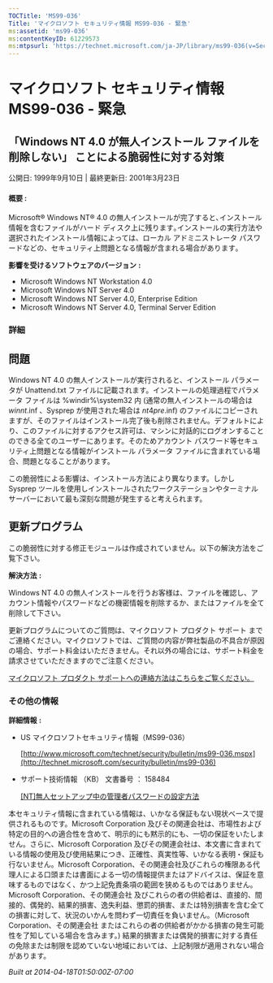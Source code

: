 ```yaml
---
TOCTitle: 'MS99-036'
Title: 'マイクロソフト セキュリティ情報 MS99-036 - 緊急'
ms:assetid: 'ms99-036'
ms:contentKeyID: 61229573
ms:mtpsurl: 'https://technet.microsoft.com/ja-JP/library/ms99-036(v=Security.10)'
---
```


マイクロソフト セキュリティ情報 MS99-036 - 緊急
===============================================

「Windows NT 4.0 が無人インストール ファイルを削除しない」 ことによる脆弱性に対する対策
---------------------------------------------------------------------------------------

公開日: 1999年9月10日 | 最終更新日: 2001年3月23日

#### 概要 :

Microsoft® Windows NT® 4.0 の無人インストールが完了すると､インストール情報を含むファイルがハード ディスク上に残ります｡インストールの実行方法や選択されたインストール情報によっては、ローカル アドミニストレータ パスワードなどの、セキュリティ上問題となる情報が含まれる場合があります｡

**影響を受けるソフトウェアのバージョン** **:**

-   Microsoft Windows NT Workstation 4.0
-   Microsoft Windows NT Server 4.0
-   Microsoft Windows NT Server 4.0, Enterprise Edition
-   Microsoft Windows NT Server 4.0, Terminal Server Edition

### 詳細

問題
----


Windows NT 4.0 の無人インストールが実行されると、インストール パラメータが Unattend.txt ファイルに記載されます。インストールの処理過程でパラメータ ファイルは %windir%\\system32 内 (通常の無人インストールの場合は $winnt$.inf 、Sysprep が使用された場合は $nt4pre$.inf) のファイルにコピーされますが、そのファイルはインストール完了後も削除されません。デフォルトにより、このファイルに対するアクセス許可は、マシンに対話的にログオンすることのできる全てのユーザーにあります。そのためアカウント パスワード等セキュリティ上問題となる情報がインストール パラメータ ファイルに含まれている場合、問題となることがあります。

この脆弱性による影響は、インストール方法により異なります。しかし Sysprep ツールを使用しインストールされたワークステーションやターミナル サーバーにおいて最も深刻な問題が発生すると考えられます。

更新プログラム
--------------


この脆弱性に対する修正モジュールは作成されていません。以下の解決方法をご覧下さい。

**解決方法** **:**

Windows NT 4.0 の無人インストールを行うお客様は、ファイルを確認し、アカウント情報やパスワードなどの機密情報を削除するか、またはファイルを全て削除して下さい。

更新プログラムについてのご質問は、マイクロソフト プロダクト サポート までご連絡ください。マイクロソフトでは、ご質問の内容が弊社製品の不具合が原因の場合、サポート料金はいただきません。それ以外の場合には、サポート料金を請求させていただきますのでご注意ください。

[マイクロソフト プロダクト サポートへの連絡方法はこちらをご覧ください。](http://www.microsoft.com/japan/security/support/patchqa.mspx)

### その他の情報

**詳細情報** **:**

-   US マイクロソフトセキュリティ情報（MS99-036）

    [http://www.microsoft.com/technet/security/bulletin/ms99-036.mspx](http://technet.microsoft.com/security/bulletin/ms99-036)
-   サポート技術情報 （KB） 文書番号 ： 158484

    [\[NT\]無人セットアップ中の管理者パスワードの設定方法](http://support.microsoft.com/kb/158484)

本セキュリティ情報に含まれている情報は、いかなる保証もない現状ベースで提供されるものです。Microsoft Corporation 及びその関連会社は、市場性および特定の目的への適合性を含めて、明示的にも黙示的にも、一切の保証をいたしません。さらに、Microsoft Corporation 及びその関連会社は、本文書に含まれている情報の使用及び使用結果につき、正確性、真実性等、いかなる表明・保証も行ないません。Microsoft Corporation、その関連会社及びこれらの権限ある代理人による口頭または書面による一切の情報提供またはアドバイスは、保証を意味するものではなく、かつ上記免責条項の範囲を狭めるものではありません。Microsoft Corporation、その関連会社 及びこれらの者の供給者は、直接的、間接的、偶発的、結果的損害、逸失利益、懲罰的損害、または特別損害を含む全ての損害に対して、状況のいかんを問わず一切責任を負いません。（Microsoft Corporation、その関連会社 またはこれらの者の供給者がかかる損害の発生可能性を了知している場合を含みます。) 結果的損害または偶発的損害に対する責任の免除または制限を認めていない地域においては、上記制限が適用されない場合があります。

*Built at 2014-04-18T01:50:00Z-07:00*
